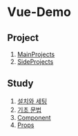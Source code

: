 # Vue-Demo

## Project
  1. [MainProjects](./MainProjects/)
  2. [SideProjects](./SideProjects/)

## Study
  1. [설치와 세팅](./Study/1.%20설치와%20세팅.md)
  2. [기초 문법](./Study/2.%20문법.md)
  3. [Component]()
  4. [Props]()